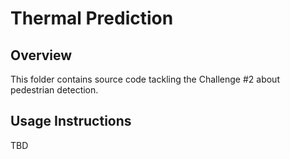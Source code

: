 # Thermal Prediction

## Overview

This folder contains source code tackling the Challenge #2 about pedestrian detection.

## Usage Instructions

TBD
